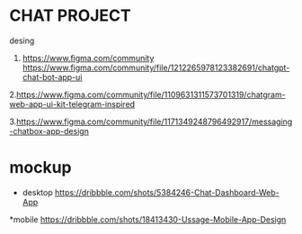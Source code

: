 # CHAT PROJECT

desing
1. https://www.figma.com/community
https://www.figma.com/community/file/1212265978123382691/chatgpt-chat-bot-app-ui

2.https://www.figma.com/community/file/1109631311573701319/chatgram-web-app-ui-kit-telegram-inspired

3.https://www.figma.com/community/file/1171349248796492917/messaging-chatbox-app-design

# mockup
* desktop
https://dribbble.com/shots/5384246-Chat-Dashboard-Web-App


*mobile
https://dribbble.com/shots/18413430-Ussage-Mobile-App-Design